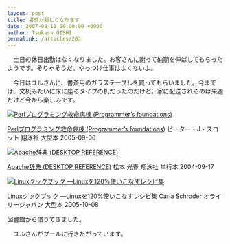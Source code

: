 ```yaml
---
layout: post
title: 書斎が新しくなります
date: 2007-08-11 00:00:00 +0900
author: Tsukasa OISHI
permalink: /articles/203
---
```


　土日の休日出勤はなくなりました。お客さんに謝って納期を伸ばしてもらったようです。そりゃそうだ。やっつけ仕事はよくないよ。

　今日はユルさんに、書斎用のガラステーブルを買ってもらいました。今までは、文机みたいに床に座るタイプの机だったのだけど。家に配送されるのは来週だけど今から楽しみです。

 [![Perlプログラミング救命病棟 (Programmer’s foundations)](https://images-na.ssl-images-amazon.com/images/I/51V4HKSE19L._SL160_.jpg "Perlプログラミング救命病棟 (Programmer’s foundations)")](http://www.amazon.co.jp/Perl%E3%83%97%E3%83%AD%E3%82%B0%E3%83%A9%E3%83%9F%E3%83%B3%E3%82%B0%E6%95%91%E5%91%BD%E7%97%85%E6%A3%9F-Programmer%E2%80%99s-foundations-%E3%83%94%E3%83%BC%E3%82%BF%E3%83%BC%E3%83%BBJ%E3%83%BB%E3%82%B9%E3%82%B3%E3%83%83%E3%83%88/dp/4798109401%3FSubscriptionId%3DAKIAIKJECTBTL3JTYTKA%26tag%3Dkaeruspoon-22%26linkCode%3Dxm2%26camp%3D2025%26creative%3D165953%26creativeASIN%3D4798109401)

 [Perlプログラミング救命病棟 (Programmer’s foundations)](http://www.amazon.co.jp/Perl%E3%83%97%E3%83%AD%E3%82%B0%E3%83%A9%E3%83%9F%E3%83%B3%E3%82%B0%E6%95%91%E5%91%BD%E7%97%85%E6%A3%9F-Programmer%E2%80%99s-foundations-%E3%83%94%E3%83%BC%E3%82%BF%E3%83%BC%E3%83%BBJ%E3%83%BB%E3%82%B9%E3%82%B3%E3%83%83%E3%83%88/dp/4798109401%3FSubscriptionId%3DAKIAIKJECTBTL3JTYTKA%26tag%3Dkaeruspoon-22%26linkCode%3Dxm2%26camp%3D2025%26creative%3D165953%26creativeASIN%3D4798109401)
ピーター・J・スコット
翔泳社
大型本
2005-09-06

 [![Apache辞典 (DESKTOP REFERENCE)](https://images-na.ssl-images-amazon.com/images/I/51H42B5QF1L._SL160_.jpg "Apache辞典 (DESKTOP REFERENCE)")](http://www.amazon.co.jp/Apache%E8%BE%9E%E5%85%B8-DESKTOP-REFERENCE-%E6%9D%BE%E6%9C%AC-%E5%85%89%E6%98%A5/dp/4798107441%3FSubscriptionId%3DAKIAIKJECTBTL3JTYTKA%26tag%3Dkaeruspoon-22%26linkCode%3Dxm2%26camp%3D2025%26creative%3D165953%26creativeASIN%3D4798107441)

 [Apache辞典 (DESKTOP REFERENCE)](http://www.amazon.co.jp/Apache%E8%BE%9E%E5%85%B8-DESKTOP-REFERENCE-%E6%9D%BE%E6%9C%AC-%E5%85%89%E6%98%A5/dp/4798107441%3FSubscriptionId%3DAKIAIKJECTBTL3JTYTKA%26tag%3Dkaeruspoon-22%26linkCode%3Dxm2%26camp%3D2025%26creative%3D165953%26creativeASIN%3D4798107441)
松本 光春
翔泳社
単行本
2004-09-17

 [![Linuxクックブック ―Linuxを120%使いこなすレシピ集](https://images-na.ssl-images-amazon.com/images/I/519G1QV1N7L._SL160_.jpg "Linuxクックブック ―Linuxを120%使いこなすレシピ集")](http://www.amazon.co.jp/Linux%E3%82%AF%E3%83%83%E3%82%AF%E3%83%96%E3%83%83%E3%82%AF-%E2%80%95Linux%E3%82%92120%25%E4%BD%BF%E3%81%84%E3%81%93%E3%81%AA%E3%81%99%E3%83%AC%E3%82%B7%E3%83%94%E9%9B%86-Carla-Schroder/dp/4873112486%3FSubscriptionId%3DAKIAIKJECTBTL3JTYTKA%26tag%3Dkaeruspoon-22%26linkCode%3Dxm2%26camp%3D2025%26creative%3D165953%26creativeASIN%3D4873112486)

 [Linuxクックブック ―Linuxを120%使いこなすレシピ集](http://www.amazon.co.jp/Linux%E3%82%AF%E3%83%83%E3%82%AF%E3%83%96%E3%83%83%E3%82%AF-%E2%80%95Linux%E3%82%92120%25%E4%BD%BF%E3%81%84%E3%81%93%E3%81%AA%E3%81%99%E3%83%AC%E3%82%B7%E3%83%94%E9%9B%86-Carla-Schroder/dp/4873112486%3FSubscriptionId%3DAKIAIKJECTBTL3JTYTKA%26tag%3Dkaeruspoon-22%26linkCode%3Dxm2%26camp%3D2025%26creative%3D165953%26creativeASIN%3D4873112486)
Carla Schroder
オライリージャパン
大型本
2005-10-08

図書館から借りてきました。

　ユルさんがプールに行きたがっています。

